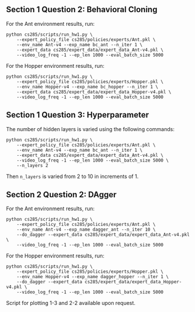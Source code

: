 ## Section 1 Question 2: Behavioral Cloning

For the Ant environment results, run:
```
python cs285/scripts/run_hw1.py \
    --expert_policy_file cs285/policies/experts/Ant.pkl \
    --env_name Ant-v4 --exp_name bc_ant --n_iter 1 \
    --expert_data cs285/expert_data/expert_data_Ant-v4.pkl \
    --video_log_freq -1 --ep_len 1000 --eval_batch_size 5000
```

For the Hopper environment results, run: 
```
python cs285/scripts/run_hw1.py \
    --expert_policy_file cs285/policies/experts/Hopper.pkl \
    --env_name Hopper-v4 --exp_name bc_hopper --n_iter 1 \
    --expert_data cs285/expert_data/expert_data_Hopper-v4.pkl \
    --video_log_freq -1 --ep_len 1000 --eval_batch_size 5000
```

## Section 1 Question 3: Hyperparameter

The number of hidden layers is varied using the following commands:
```
python cs285/scripts/run_hw1.py \
    --expert_policy_file cs285/policies/experts/Ant.pkl \
    --env_name Ant-v4 --exp_name bc_ant --n_iter 1 \
    --expert_data cs285/expert_data/expert_data_Ant-v4.pkl \
    --video_log_freq -1 --ep_len 1000 --eval_batch_size 5000 \
    --n_layers 2
```
Then ```n_layers``` is varied from 2 to 10 in increments of 1.



## Section 2 Question 2: DAgger
For the Ant environment results, run:
```
python cs285/scripts/run_hw1.py \
    --expert_policy_file cs285/policies/experts/Ant.pkl \
    --env_name Ant-v4 --exp_name dagger_ant --n_iter 10 \
    --do_dagger --expert_data cs285/expert_data/expert_data_Ant-v4.pkl \
    --video_log_freq -1 --ep_len 1000 --eval_batch_size 5000
```

For the Hopper environment results, run: 
```
python cs285/scripts/run_hw1.py \
    --expert_policy_file cs285/policies/experts/Hopper.pkl \
    --env_name Hopper-v4 --exp_name dagger_hopper --n_iter 1 \
    --do_dagger --expert_data cs285/expert_data/expert_data_Hopper-v4.pkl \
    --video_log_freq -1 --ep_len 1000 --eval_batch_size 5000
```

Script for plotting 1-3 and 2-2 available upon request.